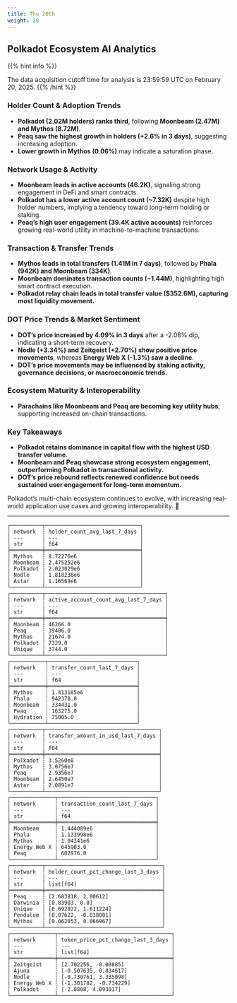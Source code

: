 ```yaml
---
title: Thu 20th
weight: 20
---
```


## **Polkadot Ecosystem AI Analytics**
{{% hint info %}}

The data acquisition cutoff time for analysis is 23:59:59 UTC on February 20, 2025.
{{% /hint %}}

### **Holder Count & Adoption Trends**
- **Polkadot (2.02M holders) ranks third**, following **Moonbeam (2.47M) and Mythos (8.72M)**.
- **Peaq saw the highest growth in holders (+2.6% in 3 days)**, suggesting increasing adoption.
- **Lower growth in Mythos (0.06%)** may indicate a saturation phase.

### **Network Usage & Activity**
- **Moonbeam leads in active accounts (46.2K)**, signaling strong engagement in DeFi and smart contracts.
- **Polkadot has a lower active account count (~7.32K)** despite high holder numbers, implying a tendency toward long-term holding or staking.
- **Peaq’s high user engagement (39.4K active accounts)** reinforces growing real-world utility in machine-to-machine transactions.

### **Transaction & Transfer Trends**
- **Mythos leads in total transfers (1.41M in 7 days)**, followed by **Phala (942K) and Moonbeam (334K)**.
- **Moonbeam dominates transaction counts (~1.44M)**, highlighting high smart contract execution.
- **Polkadot relay chain leads in total transfer value ($352.6M), capturing most liquidity movement.**

### **DOT Price Trends & Market Sentiment**
- **DOT’s price increased by 4.09% in 3 days** after a -2.08% dip, indicating a short-term recovery.
- **Nodle (+3.34%) and Zeitgeist (+2.70%) show positive price movements**, whereas **Energy Web X (-1.3%) saw a decline**.
- **DOT’s price movements may be influenced by staking activity, governance decisions, or macroeconomic trends.**

### **Ecosystem Maturity & Interoperability**
- **Parachains like Moonbeam and Peaq are becoming key utility hubs**, supporting increased on-chain transactions.

### **Key Takeaways**
- **Polkadot retains dominance in capital flow with the highest USD transfer volume.**
- **Moonbeam and Peaq showcase strong ecosystem engagement, outperforming Polkadot in transactional activity.**
- **DOT’s price rebound reflects renewed confidence but needs sustained user engagement for long-term momentum.**

Polkadot’s multi-chain ecosystem continues to evolve, with increasing real-world application use cases and growing interoperability. 🚀

---

```
┌──────────┬──────────────────────────────┐
│ network  ┆ holder_count_avg_last_7_days │
│ ---      ┆ ---                          │
│ str      ┆ f64                          │
╞══════════╪══════════════════════════════╡
│ Mythos   ┆ 8.72276e6                    │
│ Moonbeam ┆ 2.475252e6                   │
│ Polkadot ┆ 2.023029e6                   │
│ Nodle    ┆ 1.818238e6                   │
│ Astar    ┆ 1.16569e6                    │
└──────────┴──────────────────────────────┘
┌──────────┬──────────────────────────────────────┐
│ network  ┆ active_account_count_avg_last_7_days │
│ ---      ┆ ---                                  │
│ str      ┆ f64                                  │
╞══════════╪══════════════════════════════════════╡
│ Moonbeam ┆ 46266.0                              │
│ Peaq     ┆ 39406.0                              │
│ Mythos   ┆ 21674.0                              │
│ Polkadot ┆ 7329.0                               │
│ Unique   ┆ 3744.0                               │
└──────────┴──────────────────────────────────────┘
┌───────────┬────────────────────────────┐
│ network   ┆ transfer_count_last_7_days │
│ ---       ┆ ---                        │
│ str       ┆ f64                        │
╞═══════════╪════════════════════════════╡
│ Mythos    ┆ 1.413185e6                 │
│ Phala     ┆ 942378.0                   │
│ Moonbeam  ┆ 334431.0                   │
│ Peaq      ┆ 163275.0                   │
│ Hydration ┆ 75005.0                    │
└───────────┴────────────────────────────┘
┌──────────┬────────────────────────────────────┐
│ network  ┆ transfer_amount_in_usd_last_7_days │
│ ---      ┆ ---                                │
│ str      ┆ f64                                │
╞══════════╪════════════════════════════════════╡
│ Polkadot ┆ 3.5260e8                           │
│ Mythos   ┆ 3.0756e7                           │
│ Peaq     ┆ 2.9356e7                           │
│ Moonbeam ┆ 2.6450e7                           │
│ Astar    ┆ 2.0891e7                           │
└──────────┴────────────────────────────────────┘
┌──────────────┬───────────────────────────────┐
│ network      ┆ transaction_count_last_7_days │
│ ---          ┆ ---                           │
│ str          ┆ f64                           │
╞══════════════╪═══════════════════════════════╡
│ Moonbeam     ┆ 1.444089e6                    │
│ Phala        ┆ 1.133998e6                    │
│ Mythos       ┆ 1.04341e6                     │
│ Energy Web X ┆ 645903.0                      │
│ Peaq         ┆ 602976.0                      │
└──────────────┴───────────────────────────────┘
┌──────────┬─────────────────────────────────────┐
│ network  ┆ holder_count_pct_change_last_3_days │
│ ---      ┆ ---                                 │
│ str      ┆ list[f64]                           │
╞══════════╪═════════════════════════════════════╡
│ Peaq     ┆ [2.603818, 2.00612]                 │
│ Darwinia ┆ [0.83903, 0.0]                      │
│ Unique   ┆ [0.692022, 1.611224]                │
│ Pendulum ┆ [0.07622, -0.038081]                │
│ Mythos   ┆ [0.062053, 0.066967]                │
└──────────┴─────────────────────────────────────┘
┌──────────────┬────────────────────────────────────┐
│ network      ┆ token_price_pct_change_last_3_days │
│ ---          ┆ ---                                │
│ str          ┆ list[f64]                          │
╞══════════════╪════════════════════════════════════╡
│ Zeitgeist    ┆ [2.702256, -0.00885]               │
│ Ajuna        ┆ [-0.507635, 0.834617]              │
│ Nodle        ┆ [-0.730761, 3.335098]              │
│ Energy Web X ┆ [-1.301782, -0.734229]             │
│ Polkadot     ┆ [-2.0808, 4.093017]                │
└──────────────┴────────────────────────────────────┘
```
